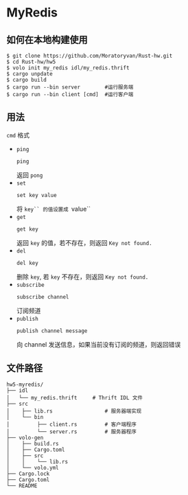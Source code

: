 # MyRedis

## 如何在本地构建使用

```
$ git clone https://github.com/Moratoryvan/Rust-hw.git
$ cd Rust-hw/hw5
$ volo init my_redis idl/my_redis.thrift
$ cargo unpdate 
$ cargo build 
$ cargo run --bin server        #运行服务端
$ cargo run --bin client [cmd]  #运行客户端
```

## 用法

`cmd` 格式

* `ping` 
  ```
  ping
  ```
  返回 `pong` 
* `set`
  ```
  set key value 
  ```
  将 `key`` 的值设置成 `value`` 
* `get`
  ```
  get key
  ```  
  返回 `key` 的值，若不存在，则返回 `Key not found.`
* `del`
  ```
  del key
  ```
  删除 `key`, 若 `key` 不存在，则返回 `Key not found.`
* `subscribe`
  ```
  subscribe channel
  ```
  订阅频道
* `publish`
  ```
  publish channel message
  ```
  向 channel 发送信息，如果当前没有订阅的频道，则返回错误

## 文件路径

```
hw5-myredis/
├── idl
│   └── my_redis.thrift     # Thrift IDL 文件
├── src
│    ├── lib.rs                 # 服务器端实现
│    └── bin
│         ├── client.rs         # 客户端程序
│         └── server.rs         # 服务器程序
├── volo-gen
│    ├── build.rs
│    ├── Cargo.toml
│    ├── src
│    │    └── lib.rs
│    └── volo.yml
├── Cargo.lock
├── Cargo.toml
└── README
```
